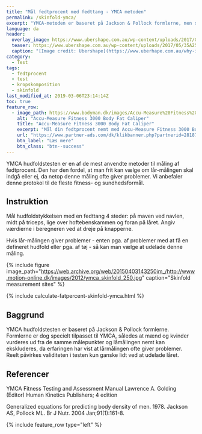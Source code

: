 ```yaml
---
title: "Mål fedtprocent med fedttang - YMCA metoden"
permalink: /skinfold-ymca/
excerpt: "YMCA-metoden er baseret på Jackson & Pollock formlerne, men specielt tilpasset YMCA’s behov, således at mænd og kvinder måles på de samme punkter og lår-målingen nemt kan udelades, hvis den volder problemer. Vi anbefaler denne beregner til de fleste fitness- og sundhedsformål."
language: da
header:
  overlay_image: https://www.ubershape.com.au/wp-content/uploads/2017/05/35A2528-1024x683.jpg
  teaser: https://www.ubershape.com.au/wp-content/uploads/2017/05/35A2528-1024x683.jpg
  caption: "[Image credit: Ubershape](https://www.uberhape.com.au/why-i-use-metabolic-analytics-with-my-clients/)"
category:
  - Test
tags:
  - fedtprocent
  - test
  - kropskomposition
  - skinfold
last_modified_at: 2019-03-06T23:14:14Z
toc: true
feature_row:
  - image_path: https://www.bodyman.dk/images/Accu-Measure%20Fitness%203000%20Body%20Fat%20Caliper1-p.jpg
    alt: "Accu-Measure Fitness 3000 Body Fat Caliper"
    title: "Accu-Measure Fitness 3000 Body Fat Caliper"
    excerpt: "Mål din fedtprocent nemt med Accu-Measure Fitness 3000 Body Fat Caliper. Fedttangen bliver brugt af mange amerikanske personlige trænere på grund af dens præcise målinger. Du kan både bruge den hjemme eller have den med på farten."
    url: "https://www.partner-ads.com/dk/klikbanner.php?partnerid=28187&bannerid=20604&htmlurl=https://www.bodyman.dk/shop/accu-measure-fitness-54935p.html"
    btn_label: "Læs mere"
    btn_class: "btn--success"
---
```


YMCA hudfoldstesten er en af de mest anvendte metoder til måling af fedtprocent. Den har den fordel, at man frit kan vælge om lår-målingen skal indgå eller ej, da netop denne måling ofte giver problemer. Vi anbefaler denne protokol til de fleste fitness- og sundhedsformål.

## Instruktion

Mål hudfoldstykkelsen med en fedttang 4 steder: på maven ved navlen, midt på triceps, lige over hoftebenskammen og foran på låret. Angiv værdierne i beregneren ved at dreje på knapperne.

Hvis lår-målingen giver problemer - enten pga. af problemer med at få en defineret hudfold eller pga. af tøj - så kan man vælge at udelade denne måling.

{% include figure image_path="https://web.archive.org/web/20150403143250im_/http://www.motion-online.dk/images/2012/ymca_skinfold_250.jpg" caption="Skinfold measurement sites" %}

{% include calculate-fatpercent-skinfold-ymca.html %}

## Baggrund

YMCA hudfoldstesten er baseret på Jackson & Pollock formlerne. Formlerne er dog specielt tilpasset til YMCA, således at mænd og kvinder vurderes ud fra de samme målepunkter og låmålingen nemt kan ekskluderes, da erfaringen har vist at lårmålingen ofte giver problemer. Reelt påvirkes validiteten i testen kun ganske lidt ved at udelade låret.

## Referencer

YMCA Fitness Testing and Assessment Manual
Lawrence A. Golding (Editor)
Human Kinetics Publishers; 4 edition

Generalized equations for predicting body density of men. 1978.
Jackson AS, Pollock ML.
Br J Nutr. 2004 Jan;91(1):161-8.

{% include feature_row type="left" %}
